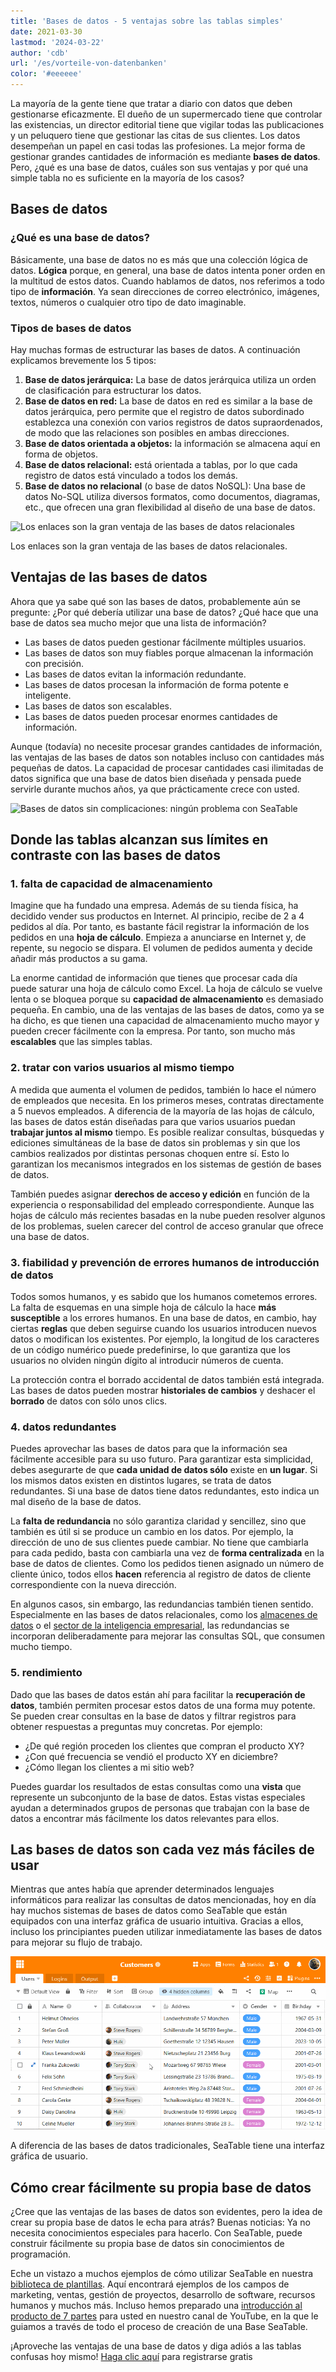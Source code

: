 ```yaml
---
title: 'Bases de datos - 5 ventajas sobre las tablas simples'
date: 2021-03-30
lastmod: '2024-03-22'
author: 'cdb'
url: '/es/vorteile-von-datenbanken'
color: '#eeeeee'
---
```


La mayoría de la gente tiene que tratar a diario con datos que deben gestionarse eficazmente. El dueño de un supermercado tiene que controlar las existencias, un director editorial tiene que vigilar todas las publicaciones y un peluquero tiene que gestionar las citas de sus clientes. Los datos desempeñan un papel en casi todas las profesiones. La mejor forma de gestionar grandes cantidades de información es mediante **bases de datos**. Pero, ¿qué es una base de datos, cuáles son sus ventajas y por qué una simple tabla no es suficiente en la mayoría de los casos?

## Bases de datos

### ¿Qué es una base de datos?

Básicamente, una base de datos no es más que una colección lógica de datos. **Lógica** porque, en general, una base de datos intenta poner orden en la multitud de estos datos. Cuando hablamos de datos, nos referimos a todo tipo de **información**. Ya sean direcciones de correo electrónico, imágenes, textos, números o cualquier otro tipo de dato imaginable.

### Tipos de bases de datos

Hay muchas formas de estructurar las bases de datos. A continuación explicamos brevemente los 5 tipos:

1. **Base de datos jerárquica:** La base de datos jerárquica utiliza un orden de clasificación para estructurar los datos.
2. **Base de datos en red:** La base de datos en red es similar a la base de datos jerárquica, pero permite que el registro de datos subordinado establezca una conexión con varios registros de datos supraordenados, de modo que las relaciones son posibles en ambas direcciones.
3. **Base de datos orientada a objetos:** la información se almacena aquí en forma de objetos.
4. **Base de datos relacional:** está orientada a tablas, por lo que cada registro de datos está vinculado a todos los demás.
5. **Base de datos no relacional** (o base de datos NoSQL): Una base de datos No-SQL utiliza diversos formatos, como documentos, diagramas, etc., que ofrecen una gran flexibilidad al diseño de una base de datos.

![Los enlaces son la gran ventaja de las bases de datos relacionales](https://seatable.io/wp-content/uploads/2021/03/hunter-harritt-Ype9sdOPdYc-unsplash-scaled-1.jpg)

Los enlaces son la gran ventaja de las bases de datos relacionales.

## Ventajas de las bases de datos

Ahora que ya sabe qué son las bases de datos, probablemente aún se pregunte: ¿Por qué debería utilizar una base de datos? ¿Qué hace que una base de datos sea mucho mejor que una lista de información?

- Las bases de datos pueden gestionar fácilmente múltiples usuarios.
- Las bases de datos son muy fiables porque almacenan la información con precisión.
- Las bases de datos evitan la información redundante.
- Las bases de datos procesan la información de forma potente e inteligente.
- Las bases de datos son escalables.
- Las bases de datos pueden procesar enormes cantidades de información.

Aunque (todavía) no necesite procesar grandes cantidades de información, las ventajas de las bases de datos son notables incluso con cantidades más pequeñas de datos. La capacidad de procesar cantidades casi ilimitadas de datos significa que una base de datos bien diseñada y pensada puede servirle durante muchos años, ya que prácticamente crece con usted.

![Bases de datos sin complicaciones: ningún problema con SeaTable](https://seatable.io/wp-content/uploads/2021/10/pexels-christina-morillo-1181354-e1634551763220.jpg)

## Donde las tablas alcanzan sus límites en contraste con las bases de datos

### 1\. falta de capacidad de almacenamiento

Imagine que ha fundado una empresa. Además de su tienda física, ha decidido vender sus productos en Internet. Al principio, recibe de 2 a 4 pedidos al día. Por tanto, es bastante fácil registrar la información de los pedidos en una **hoja de cálculo**. Empieza a anunciarse en Internet y, de repente, su negocio se dispara. El volumen de pedidos aumenta y decide añadir más productos a su gama.

La enorme cantidad de información que tienes que procesar cada día puede saturar una hoja de cálculo como Excel. La hoja de cálculo se vuelve lenta o se bloquea porque su **capacidad de almacenamiento** es demasiado pequeña. En cambio, una de las ventajas de las bases de datos, como ya se ha dicho, es que tienen una capacidad de almacenamiento mucho mayor y pueden crecer fácilmente con la empresa. Por tanto, son mucho más **escalables** que las simples tablas.

### 2\. tratar con varios usuarios al mismo tiempo

A medida que aumenta el volumen de pedidos, también lo hace el número de empleados que necesita. En los primeros meses, contratas directamente a 5 nuevos empleados. A diferencia de la mayoría de las hojas de cálculo, las bases de datos están diseñadas para que varios usuarios puedan **trabajar juntos al mismo** tiempo. Es posible realizar consultas, búsquedas y ediciones simultáneas de la base de datos sin problemas y sin que los cambios realizados por distintas personas choquen entre sí. Esto lo garantizan los mecanismos integrados en los sistemas de gestión de bases de datos.

También puedes asignar **derechos de acceso y edición** en función de la experiencia o responsabilidad del empleado correspondiente. Aunque las hojas de cálculo más recientes basadas en la nube pueden resolver algunos de los problemas, suelen carecer del control de acceso granular que ofrece una base de datos.

### 3\. fiabilidad y prevención de errores humanos de introducción de datos

Todos somos humanos, y es sabido que los humanos cometemos errores. La falta de esquemas en una simple hoja de cálculo la hace **más susceptible** a los errores humanos. En una base de datos, en cambio, hay ciertas **reglas** que deben seguirse cuando los usuarios introducen nuevos datos o modifican los existentes. Por ejemplo, la longitud de los caracteres de un código numérico puede predefinirse, lo que garantiza que los usuarios no olviden ningún dígito al introducir números de cuenta.

La protección contra el borrado accidental de datos también está integrada. Las bases de datos pueden mostrar **historiales de cambios** y deshacer el **borrado** de datos con sólo unos clics.

### 4\. datos redundantes

Puedes aprovechar las bases de datos para que la información sea fácilmente accesible para su uso futuro. Para garantizar esta simplicidad, debes asegurarte de que **cada unidad de datos sólo** existe en **un lugar**. Si los mismos datos existen en distintos lugares, se trata de datos redundantes. Si una base de datos tiene datos redundantes, esto indica un mal diseño de la base de datos.

La **falta de redundancia** no sólo garantiza claridad y sencillez, sino que también es útil si se produce un cambio en los datos. Por ejemplo, la dirección de uno de sus clientes puede cambiar. No tiene que cambiarla para cada pedido, basta con cambiarla una vez de **forma centralizada** en la base de datos de clientes. Como los pedidos tienen asignado un número de cliente único, todos ellos **hacen** referencia al registro de datos de cliente correspondiente con la nueva dirección.

En algunos casos, sin embargo, las redundancias también tienen sentido. Especialmente en las bases de datos relacionales, como los [almacenes de datos](https://de.wikipedia.org/wiki/Data_Warehouse) o el [sector de la inteligencia empresarial](https://de.wikipedia.org/wiki/Business_Intelligence), las redundancias se incorporan deliberadamente para mejorar las consultas SQL, que consumen mucho tiempo.

### 5\. rendimiento

Dado que las bases de datos están ahí para facilitar la **recuperación de datos**, también permiten procesar estos datos de una forma muy potente. Se pueden crear consultas en la base de datos y filtrar registros para obtener respuestas a preguntas muy concretas. Por ejemplo:

- ¿De qué región proceden los clientes que compran el producto XY?
- ¿Con qué frecuencia se vendió el producto XY en diciembre?
- ¿Cómo llegan los clientes a mi sitio web?

Puedes guardar los resultados de estas consultas como una **vista** que represente un subconjunto de la base de datos. Estas vistas especiales ayudan a determinados grupos de personas que trabajan con la base de datos a encontrar más fácilmente los datos relevantes para ellos.

## Las bases de datos son cada vez más fáciles de usar

Mientras que antes había que aprender determinados lenguajes informáticos para realizar las consultas de datos mencionadas, hoy en día hay muchos sistemas de bases de datos como SeaTable que están equipados con una interfaz gráfica de usuario intuitiva. Gracias a ellos, incluso los principiantes pueden utilizar inmediatamente las bases de datos para mejorar su flujo de trabajo.

![Ventajas de bases de datos como SeaTable](images/Teammitglieder-ohne-Zugriff-auf-eine-Base-in-die-Mitarbeiter-Spalte-eintragen.gif)

A diferencia de las bases de datos tradicionales, SeaTable tiene una interfaz gráfica de usuario.

## Cómo crear fácilmente su propia base de datos

¿Cree que las ventajas de las bases de datos son evidentes, pero la idea de crear su propia base de datos le echa para atrás? Buenas noticias: Ya no necesita conocimientos especiales para hacerlo. Con SeaTable, puede construir fácilmente su propia base de datos sin conocimientos de programación.

Eche un vistazo a muchos ejemplos de cómo utilizar SeaTable en nuestra [biblioteca de plantillas](https://seatable.io/es/vorlagen/). Aquí encontrará ejemplos de los campos de marketing, ventas, gestión de proyectos, desarrollo de software, recursos humanos y muchos más. Incluso hemos preparado una [introducción al producto de 7 partes](https://www.youtube.com/watch?v=srUQ2fD1FM0&t=32s) para usted en nuestro canal de YouTube, en la que le guiamos a través de todo el proceso de creación de una Base SeaTable.

¡Aproveche las ventajas de una base de datos y diga adiós a las tablas confusas hoy mismo! [Haga clic aquí](https://seatable.io/es/registrierung/) para registrarse gratis
